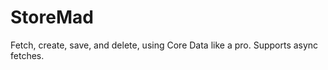 StoreMad
========

Fetch, create, save, and delete, using Core Data like a pro.  Supports async fetches.